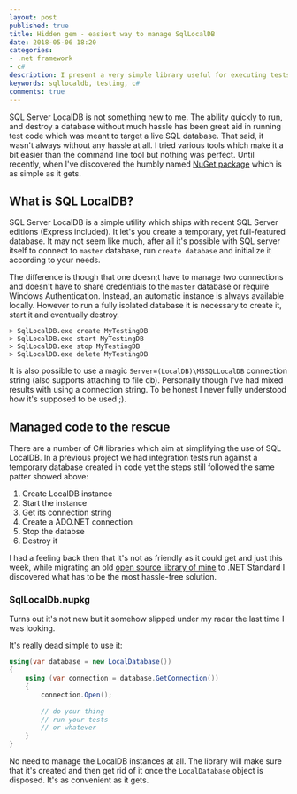 ```yaml
---
layout: post
published: true
title: Hidden gem - easiest way to manage SqlLocalDB
date: 2018-05-06 18:20
categories:
- .net framework
- c#
description: I present a very simple library useful for executing tests against a real SQL Server database
keywords: sqllocaldb, testing, c#
comments: true
---
```


SQL Server LocalDB is not something new to me. The ability quickly to run, and destroy a database without much
hassle has been great aid in running test code which was meant to target a live SQL database. That said, it
wasn't always without any hassle at all. I tried various tools which make it a bit easier than the command line
tool but nothing was perfect. Until recently, when I've discovered the humbly named [NuGet package][p] which
is as simple as it gets.

[p]: https://www.nuget.org/packages/SqlLocalDb/

<!--more-->

## What is SQL LocalDB?

SQL Server LocalDB is a simple utility which ships with recent SQL Server editions (Express included). It let's
you create a temporary, yet full-featured database. It may not seem like much, after all it's possible with SQL
server itself to connect to `master` database, run `create database` and initialize it according to your needs.

The difference is though that one doesn;t have to manage two connections and doesn't have to share credentials
to the `master` database or require Windows Authentication. Instead, an automatic instance is always available
locally. However to run a fully isolated database it is necessary to create it, start it and eventually destroy.

```
> SqlLocalDB.exe create MyTestingDB
> SqlLocalDB.exe start MyTestingDB
> SqlLocalDB.exe stop MyTestingDB
> SqlLocalDB.exe delete MyTestingDB
```

It is also possible to use a magic `Server=(LocalDB)\MSSQLLocalDB` connection string (also supports
attaching to file db). Personally though I've had mixed results with using a connection string. To be honest
I never fully understood how it's supposed to be used ;).

## Managed code to the rescue

There are a number of C# libraries which aim at simplifying the use of SQL LocalDB. In a previous project
we had integration tests run against a temporary database created in code yet the steps still followed the 
same patter showed above:

1. Create LocalDB instance
1. Start the instance
1. Get its connection string
1. Create a ADO.NET connection
1. Stop the databse
1. Destroy it

I had a feeling back then that it's not as friendly as it could get and just this week, while migrating an
old [open source library of mine][r2rml4net] to .NET Standard I discovered what has to be the most 
hassle-free solution.

### SqlLocalDb.nupkg

Turns out it's not new but it somehow slipped under my radar the last time I was looking.

It's really dead simple to use it:

```c#
using(var database = new LocalDatabase())
{
    using (var connection = database.GetConnection())
    {
        connection.Open();
        
        // do your thing
        // run your tests
        // or whatever
    }
}
``` 

No need to manage the LocalDB instances at all. The library will make sure that it's created and then get
rid of it once the `LocalDatabase` object is disposed. It's as convenient as it gets.

[r2rml4net]: https://github.com/r2rml4net/r2rml4net

